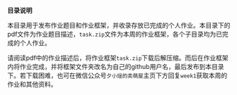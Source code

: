 
**目录说明**

本目录用于发布作业题目和作业框架，并收录存放已完成的个人作业。本目录下的pdf文件为作业题目描述，`task.zip`文件为本周的作业框架，各个子目录均为已完成的个人作业。

请阅读pdf中的作业描述后，将作业框架`task.zip`下载后解压缩。而后在作业框架内将作业完成，并将框架文件夹改名为自己的github用户名，最后发布到本目录下。若下载困难，也可在微信公众号`夕小瑶的卖萌屋`主页下方回复`week1`获取本周的作业和其他资料。


